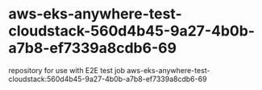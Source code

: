# aws-eks-anywhere-test-cloudstack-560d4b45-9a27-4b0b-a7b8-ef7339a8cdb6-69
repository for use with E2E test job aws-eks-anywhere-test-cloudstack:560d4b45-9a27-4b0b-a7b8-ef7339a8cdb6-69
